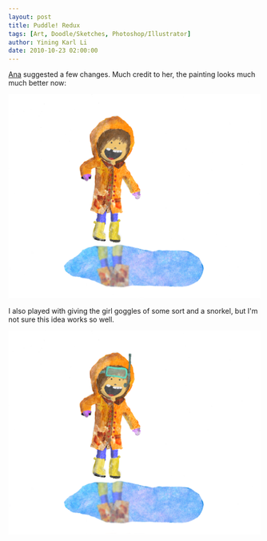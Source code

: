 ```yaml
---
layout: post
title: Puddle! Redux
tags: [Art, Doodle/Sketches, Photoshop/Illustrator]
author: Yining Karl Li
date: 2010-10-23 02:00:00
---
```


[Ana](http://floatingdoor.blogspot.com/) suggested a few changes. Much credit to her, the painting looks much much better now:

[![](/content/images/2010/Oct/jump_take3.png)](/content/images/2010/Oct/jump_take3.png)

I also played with giving the girl goggles of some sort and a snorkel, but I'm not sure this idea works so well.

[![](/content/images/2010/Oct/jump_take2.png)](/content/images/2010/Oct/jump_take2.png)
